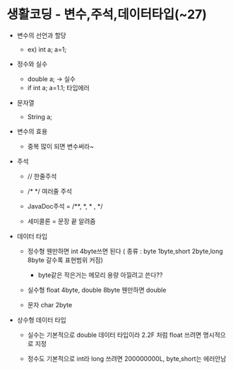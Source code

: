 # 생활코딩 - 변수,주석,데이터타입(~27)

* 변수의 선언과 할당
  
  * ex) int a; a=1;

* 정수와 실수
  
  * double a; -> 실수
  * if int a; a=1.1; 타입에러

* 문자열
  
  * String a;

* 변수의 효용
  
  * 중복 많이 되면 변수써라~

* 주석
  
  * // 한줄주석
  
  * /*  */ 여러줄 주석
  
  * JavaDoc주석 = /**,   *,   * ,   */
  
  * 세미콜론 = 문장 끝 알려줌

* 데이터 타입
  
  * 정수형 웬만하면 int 4byte쓰면 된다 ( 종류 : byte 1byte,short 2byte,long  8byte 갈수록 표현범위 커짐)
    
    * byte같은 작은거는 메모리 용량 아낄려고 쓴다??
  
  * 실수형 float 4byte, double 8byte 웬만하면 double
  
  * 문자 char 2byte

* 상수형 데이터 타입
  
  * 실수는 기본적으로 double 데이터 타입이라 2.2F 처럼 float 쓰려면 명시적으로 지정
  
  * 정수도 기본적으로 int라 long 쓰려면 200000000L, byte,short는 에러안남




